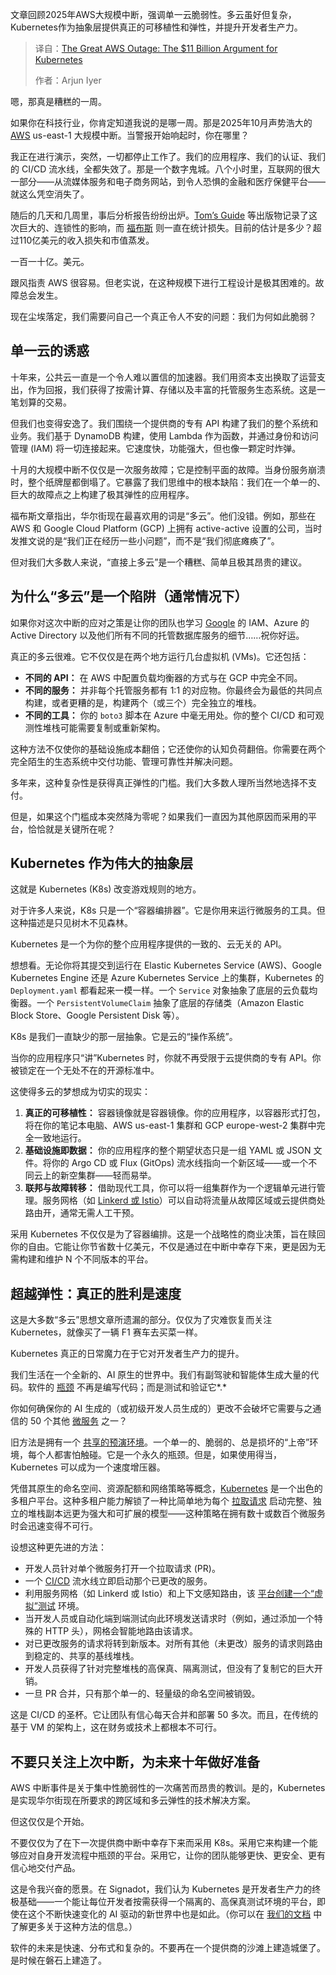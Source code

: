 <!--
title: AWS惊天大宕机：110亿天价警示，力推Kubernetes！
cover: https://cdn.thenewstack.io/media/2025/10/063031b0-kubernetes.jpg
summary: 文章回顾2025年AWS大规模中断，强调单一云脆弱性。多云虽好但复杂，Kubernetes作为抽象层提供真正的可移植性和弹性，并提升开发者生产力。
-->

文章回顾2025年AWS大规模中断，强调单一云脆弱性。多云虽好但复杂，Kubernetes作为抽象层提供真正的可移植性和弹性，并提升开发者生产力。

> 译自：[The Great AWS Outage: The $11 Billion Argument for Kubernetes](https://thenewstack.io/the-great-aws-outage-the-11-billion-argument-for-kubernetes/)
> 
> 作者：Arjun Iyer

嗯，那真是糟糕的一周。

如果你在科技行业，你肯定知道我说的是哪一周。那是2025年10月声势浩大的 [AWS](https://aws.amazon.com/?utm_content=inline+mention) us-east-1 大规模中断。当警报开始响起时，你在哪里？

我正在进行演示，突然，一切都停止工作了。我们的应用程序、我们的认证、我们的 CI/CD 流水线，全都失效了。那是一个数字鬼城。八个小时里，互联网的很大一部分——从流媒体服务和电子商务网站，到令人恐惧的金融和医疗保健平台——就这么凭空消失了。

随后的几天和几周里，事后分析报告纷纷出炉。[Tom’s Guide](https://www.tomsguide.com/news/live/amazon-outage-october-2025) 等出版物记录了这次巨大的、连锁性的影响，而 [福布斯](https://www.forbes.com/sites/christerholloman/2025/10/20/aws-outage-billions-lost-multi-cloud-is-wall-streets-solution/) 则一直在统计损失。目前的估计是多少？超过110亿美元的收入损失和市值蒸发。

一百一十亿。美元。

跟风指责 AWS 很容易。但老实说，在这种规模下进行工程设计是极其困难的。故障总会发生。

现在尘埃落定，我们需要问自己一个真正令人不安的问题：我们为何如此脆弱？

## **单一云的诱惑**

十年来，公共云一直是一个令人难以置信的加速器。我们用资本支出换取了运营支出，作为回报，我们获得了按需计算、存储以及丰富的托管服务生态系统。这是一笔划算的交易。

但我们也变得安逸了。我们围绕一个提供商的专有 API 构建了我们的整个系统和业务。我们基于 DynamoDB 构建，使用 Lambda 作为函数，并通过身份和访问管理 (IAM) 将一切连接起来。它速度快，功能强大，但也像一颗定时炸弹。

十月的大规模中断不仅仅是一次服务故障；它是控制平面的故障。当身份服务崩溃时，整个纸牌屋都倒塌了。它暴露了我们思维中的根本缺陷：我们在一个单一的、巨大的故障点之上构建了极其弹性的应用程序。

福布斯文章指出，华尔街现在最喜欢用的词是“多云”。他们没错。例如，那些在 AWS 和 Google Cloud Platform (GCP) 上拥有 active-active 设置的公司，当时发推文说的是“我们正在经历一些小问题”，而不是“我们彻底瘫痪了”。

但对我们大多数人来说，“直接上多云”是一个糟糕、简单且极其昂贵的建议。

## **为什么“多云”是一个陷阱（通常情况下）**

如果你对这次中断的应对之策是让你的团队也学习 [Google](https://cloud.google.com/?utm_content=inline+mention) 的 IAM、Azure 的 Active Directory 以及他们所有不同的托管数据库服务的细节……祝你好运。

真正的多云很难。它不仅仅是在两个地方运行几台虚拟机 (VMs)。它还包括：

*   **不同的 API：** 在 AWS 中配置负载均衡器的方式与在 GCP 中完全不同。
*   **不同的服务：** 并非每个托管服务都有 1:1 的对应物。你最终会为最低的共同点构建，或者更糟的是，构建两个（或三个）完全独立的堆栈。
*   **不同的工具：** 你的 `boto3` 脚本在 Azure 中毫无用处。你的整个 CI/CD 和可观测性堆栈可能需要复制或重新架构。

这种方法不仅使你的基础设施成本翻倍；它还使你的认知负荷翻倍。你需要在两个完全陌生的生态系统中交付功能、管理可靠性并解决问题。

多年来，这种复杂性是获得真正弹性的门槛。我们大多数人理所当然地选择不支付。

但是，如果这个门槛成本突然降为零呢？如果我们一直因为其他原因而采用的平台，恰恰就是关键所在呢？

## **Kubernetes 作为伟大的抽象层**

这就是 Kubernetes (K8s) 改变游戏规则的地方。

对于许多人来说，K8s 只是一个“容器编排器”。它是你用来运行微服务的工具。但这种描述是只见树木不见森林。

Kubernetes 是一个为你的整个应用程序提供的一致的、云无关的 API。

想想看。无论你将其提交到运行在 Elastic Kubernetes Service (AWS)、Google Kubernetes Engine 还是 Azure Kubernetes Service 上的集群，Kubernetes 的 `Deployment.yaml` 都看起来一模一样。一个 `Service` 对象抽象了底层的云负载均衡器。一个 `PersistentVolumeClaim` 抽象了底层的存储类（Amazon Elastic Block Store、Google Persistent Disk 等）。

K8s 是我们一直缺少的那一层抽象。它是云的“操作系统”。

当你的应用程序只“讲”Kubernetes 时，你就不再受限于云提供商的专有 API。你被锁定在一个无处不在的开源标准中。

这使得多云的梦想成为切实的现实：

1.  **真正的可移植性：** 容器镜像就是容器镜像。你的应用程序，以容器形式打包，将在你的笔记本电脑、AWS us-east-1 集群和 GCP europe-west-2 集群中完全一致地运行。
2.  **基础设施即数据：** 你的应用程序的整个期望状态只是一组 YAML 或 JSON 文件。将你的 Argo CD 或 Flux (GitOps) 流水线指向一个新区域——或一个不同云上的新空集群——轻而易举。
3.  **联邦与故障转移：** 借助现代工具，你可以将一组集群作为一个逻辑单元进行管理。服务网格（如 [Linkerd 或 Istio](https://thenewstack.io/using-istio-or-linkerd-to-unlock-ephemeral-environments/)）可以自动将流量从故障区域或云提供商处路由开，通常无需人工干预。

采用 Kubernetes 不仅仅是为了容器编排。这是一个战略性的商业决策，旨在赎回你的自由。它能让你节省数十亿美元，不仅是通过在中断中幸存下来，更是因为无需构建和维护 N 个不同版本的平台。

## **超越弹性：真正的胜利是速度**

这是大多数“多云”思想文章所遗漏的部分。仅仅为了灾难恢复而关注 Kubernetes，就像买了一辆 F1 赛车去买菜一样。

Kubernetes 真正的日常魔力在于它对开发者生产力的提升。

我们生活在一个全新的、AI 原生的世界中。我们有副驾驶和智能体生成大量的代码。软件的 [瓶颈](https://thenewstack.io/why-staging-is-a-bottleneck-for-microservice-testing/) 不再是编写代码；而是测试和验证它*.*

你如何确保你的 AI 生成的（或初级开发人员生成的）更改不会破坏它需要与之通信的 50 个其他 [微服务](https://thenewstack.io/introduction-to-microservices/) 之一？

旧方法是拥有一个 [共享的预演环境](https://thenewstack.io/smart-ephemeral-environments-share-more-copy-less/)。一个单一的、脆弱的、总是损坏的“上帝”环境，每个人都害怕触碰。它是一个永久的瓶颈。但是，如果使用得当，Kubernetes 可以成为一个速度增压器。

凭借其原生的命名空间、资源配额和网络策略等概念，[Kubernetes](https://thenewstack.io/kubernetes/) 是一个出色的多租户平台。这种多租户能力解锁了一种比简单地为每个 [拉取请求](https://thenewstack.io/shifting-testing-left-the-request-isolation-solution/) 启动完整、独立的堆栈副本远更为强大和可扩展的模型——这种策略在拥有数十或数百个微服务时会迅速变得不可行。

设想这种更先进的方法：

*   开发人员针对单个微服务打开一个拉取请求 (PR)。
*   一个 [CI/CD](https://thenewstack.io/introduction-to-ci-cd/) 流水线立即启动那个已更改的服务。
*   利用服务网格（如 Linkerd 或 Istio）和上下文感知路由，该 [平台创建一个“虚拟”测试](https://thenewstack.io/boost-microservices-testing-quality-with-platform-engineering/) 环境。
*   当开发人员或自动化端到端测试向此环境发送请求时（例如，通过添加一个特殊的 HTTP 头），网格会智能地路由该请求。
*   对已更改服务的请求将转到新版本。对所有其他（未更改）服务的请求则路由到稳定的、共享的基线堆栈。
*   开发人员获得了针对完整堆栈的高保真、隔离测试，但没有了复制它的巨大开销。
*   一旦 PR 合并，只有那个单一的、轻量级的命名空间被销毁。

这是 CI/CD 的圣杯。它让团队有信心每天合并和部署 50 多次。而且，在传统的基于 VM 的架构上，这在财务或技术上都根本不可行。

## **不要只关注上次中断，为未来十年做好准备**

AWS 中断事件是关于集中性脆弱性的一次痛苦而昂贵的教训。是的，Kubernetes 是实现华尔街现在所要求的跨区域和多云弹性的技术解决方案。

但这仅仅是个开始。

不要仅仅为了在下一次提供商中断中幸存下来而采用 K8s。采用它来构建一个能够应对自身开发流程中瓶颈的平台。采用它，让你的团队能够更快、更安全、更有信心地交付产品。

这是令我兴奋的愿景。在 Signadot，我们认为 Kubernetes 是开发者生产力的终极基础——一个能让每位开发者按需获得一个隔离的、高保真测试环境的平台，即使在这个不断快速变化的 AI 驱动的新世界中也是如此。（你可以在 [我们的文档](https://www.signadot.com/docs/overview/?utm_source=the+new+stack&utm_medium=referral&utm_campaign=tns+platform) 中了解更多关于这种方法的信息。）

软件的未来是快速、分布式和复杂的。不要再在一个提供商的沙滩上建造城堡了。是时候在磐石上建造了。